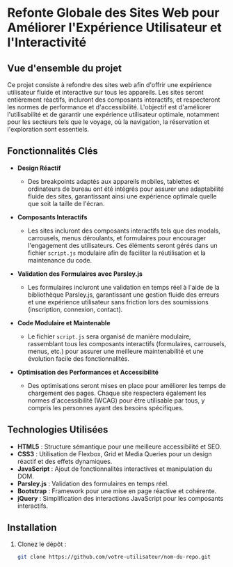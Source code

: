 # Refonte Globale des Sites Web pour Améliorer l'Expérience Utilisateur et l'Interactivité

## Vue d'ensemble du projet

Ce projet consiste à refondre des sites web afin d'offrir une expérience utilisateur fluide et interactive sur tous les appareils. Les sites seront entièrement réactifs, incluront des composants interactifs, et respecteront les normes de performance et d'accessibilité. L'objectif est d'améliorer l'utilisabilité et de garantir une expérience utilisateur optimale, notamment pour les secteurs tels que le voyage, où la navigation, la réservation et l'exploration sont essentiels.

## Fonctionnalités Clés

- **Design Réactif**
  - Des breakpoints adaptés aux appareils mobiles, tablettes et ordinateurs de bureau ont été intégrés pour assurer une adaptabilité fluide des sites, garantissant ainsi une expérience optimale quelle que soit la taille de l'écran.

- **Composants Interactifs**
  - Les sites incluront des composants interactifs tels que des modals, carrousels, menus déroulants, et formulaires pour encourager l'engagement des utilisateurs. Ces éléments seront gérés dans un fichier `script.js` modulaire afin de faciliter la réutilisation et la maintenance du code.

- **Validation des Formulaires avec Parsley.js**
  - Les formulaires incluront une validation en temps réel à l'aide de la bibliothèque Parsley.js, garantissant une gestion fluide des erreurs et une expérience utilisateur sans friction lors des soumissions (inscription, connexion, contact).

- **Code Modulaire et Maintenable**
  - Le fichier `script.js` sera organisé de manière modulaire, rassemblant tous les composants interactifs (formulaires, carrousels, menus, etc.) pour assurer une meilleure maintenabilité et une évolution facile des fonctionnalités.

- **Optimisation des Performances et Accessibilité**
  - Des optimisations seront mises en place pour améliorer les temps de chargement des pages. Chaque site respectera également les normes d'accessibilité (WCAG) pour être utilisable par tous, y compris les personnes ayant des besoins spécifiques.

## Technologies Utilisées

- **HTML5** : Structure sémantique pour une meilleure accessibilité et SEO.
- **CSS3** : Utilisation de Flexbox, Grid et Media Queries pour un design réactif et des effets dynamiques.
- **JavaScript** : Ajout de fonctionnalités interactives et manipulation du DOM.
- **Parsley.js** : Validation des formulaires en temps réel.
- **Bootstrap** : Framework pour une mise en page réactive et cohérente.
- **jQuery** : Simplification des interactions JavaScript pour les composants interactifs.

## Installation

1. Clonez le dépôt :
   ```bash
   git clone https://github.com/votre-utilisateur/nom-du-repo.git
